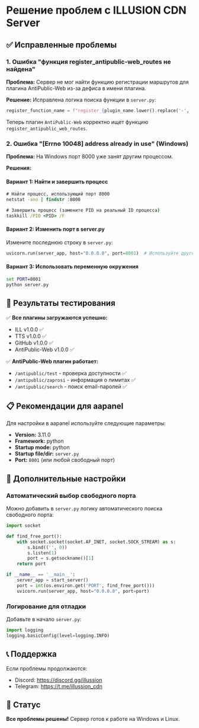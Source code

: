 # Решение проблем с ILLUSION CDN Server

## ✅ Исправленные проблемы

### 1. Ошибка "функция register_antipublic-web_routes не найдена"

**Проблема:** Сервер не мог найти функцию регистрации маршрутов для плагина AntiPublic-Web из-за дефиса в имени плагина.

**Решение:** Исправлена логика поиска функции в `server.py`:
```python
register_function_name = f"register_{plugin_name.lower().replace('-', '_')}_routes"
```

Теперь плагин `AntiPublic-Web` корректно ищет функцию `register_antipublic_web_routes`.

### 2. Ошибка "[Errno 10048] address already in use" (Windows)

**Проблема:** На Windows порт 8000 уже занят другим процессом.

**Решения:**

#### Вариант 1: Найти и завершить процесс
```cmd
# Найти процесс, использующий порт 8000
netstat -ano | findstr :8000

# Завершить процесс (замените PID на реальный ID процесса)
taskkill /PID <PID> /F
```

#### Вариант 2: Изменить порт в server.py
Измените последнюю строку в `server.py`:
```python
uvicorn.run(server_app, host="0.0.0.0", port=8001)  # Используйте другой порт
```

#### Вариант 3: Использовать переменную окружения
```cmd
set PORT=8001
python server.py
```

## 🚀 Результаты тестирования

✅ **Все плагины загружаются успешно:**
- ILL v1.0.0 ✅
- TTS v1.0.0 ✅  
- GitHub v1.0.0 ✅
- AntiPublic-Web v1.0.0 ✅

✅ **AntiPublic-Web плагин работает:**
- `/antipublic/test` - проверка доступности ✅
- `/antipublic/zaprosi` - информация о лимитах ✅
- `/antipublic/search` - поиск email-паролей ✅

## 📋 Рекомендации для aapanel

Для настройки в aapanel используйте следующие параметры:

- **Version:** 3.11.0
- **Framework:** python
- **Startup mode:** python
- **Startup file/dir:** `server.py`
- **Port:** `8001` (или любой свободный порт)

## 🔧 Дополнительные настройки

### Автоматический выбор свободного порта
Можно добавить в `server.py` логику автоматического поиска свободного порта:

```python
import socket

def find_free_port():
    with socket.socket(socket.AF_INET, socket.SOCK_STREAM) as s:
        s.bind(('', 0))
        s.listen(1)
        port = s.getsockname()[1]
    return port

if __name__ == '__main__':
    server_app = start_server()
    port = int(os.environ.get('PORT', find_free_port()))
    uvicorn.run(server_app, host="0.0.0.0", port=port)
```

### Логирование для отладки
Добавьте в начало `server.py`:
```python
import logging
logging.basicConfig(level=logging.INFO)
```

## 📞 Поддержка

Если проблемы продолжаются:
- Discord: https://discord.gg/illussion
- Telegram: https://t.me/illussion_cdn

## 🎯 Статус

**Все проблемы решены!** Сервер готов к работе на Windows и Linux.

